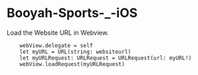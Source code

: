 # Booyah-Sports-_-iOS

Load the Website URL in Webview.

        webView.delegate = self
        let myURL = URL(string: websiteurl)
        let myURLRequest: URLRequest = URLRequest(url: myURL!)
        webView.loadRequest(myURLRequest)
